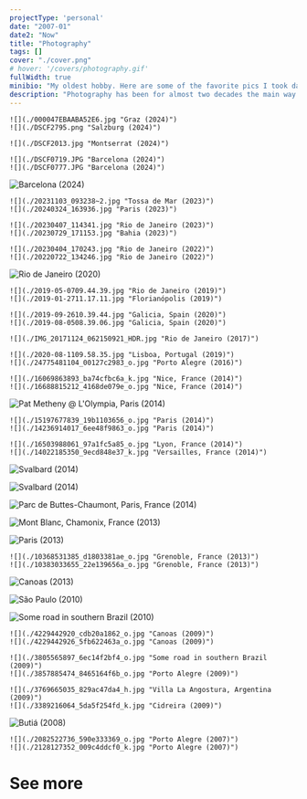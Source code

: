 ```yaml
---
projectType: 'personal'
date: "2007-01"
date2: "Now"
title: "Photography"
tags: []
cover: "./cover.png"
# hover: '/covers/photography.gif'
fullWidth: true
minibio: "My oldest hobby. Here are some of the favorite pics I took dating back to 2007."
description: "Photography has been for almost two decades the main way in which I express my view of the world: sometimes sensible, sometimes critical, but always aesthetic. This is a special visual collection of some of the trips, people and places I hold nearest to my heart."
--- 
```


 

```grid|2
![](./000047EBAABA52E6.jpg "Graz (2024)")
![](./DSCF2795.png "Salzburg (2024)")
```

```grid|1
![](./DSCF2013.jpg "Montserrat (2024)")
```

```grid|2 
![](./DSCF0719.JPG "Barcelona (2024)")
![](./DSCF0777.JPG "Barcelona (2024)")    
``` 
   
![](./DSCF1136.jpg "Barcelona (2024)") 
  
```grid|2
![](./20231103_093238~2.jpg "Tossa de Mar (2023)")
![](./20240324_163936.jpg "Paris (2023)")   
``` 
 
```grid|2 
![](./20230407_114341.jpg "Rio de Janeiro (2023)") 
![](./20230729_171153.jpg "Bahia (2023)")
``` 
 
```grid|2 
![](./20230404_170243.jpg "Rio de Janeiro (2022)")
![](./20220722_134246.jpg "Rio de Janeiro (2022)")
```

![](./IMG_20180504_223814_561-01.jpeg "Rio de Janeiro (2020)")

 
```grid|2 
![](./2019-05-0709.44.39.jpg "Rio de Janeiro (2019)")
![](./2019-01-2711.17.11.jpg "Florianópolis (2019)")
```
 
```grid|2
![](./2019-09-2610.39.44.jpg "Galicia, Spain (2020)")
![](./2019-08-0508.39.06.jpg "Galicia, Spain (2020)")
``` 

```grid|1
![](./IMG_20171124_062150921_HDR.jpg "Rio de Janeiro (2017)")
``` 

```grid|2
![](./2020-08-1109.58.35.jpg "Lisboa, Portugal (2019)")
![](./24775481104_00127c2983_o.jpg "Porto Alegre (2016)")
```

```grid|2
![](./16069863893_ba74cfbc6a_k.jpg "Nice, France (2014)")
![](./16688815212_4168de079e_o.jpg "Nice, France (2014)") 
``` 

![](./14236737369_ba3bd38274_k.jpg "Pat Metheny @ L'Olympia, Paris (2014)")

```grid|2
![](./15197677839_19b1103656_o.jpg "Paris (2014)")
![](./14236914017_6ee48f9863_o.jpg "Paris (2014)")
```

```grid|2
![](./16503988061_97a1fc5a85_o.jpg "Lyon, France (2014)")
![](./14022185350_9ecd848e37_k.jpg "Versailles, France (2014)")
```

![](./15967274601_6fa9ee26c0_k.jpg "Svalbard (2014)")

![](./DSC_5806-1.jpg "Svalbard (2014)")

<!-- ![](./DSC_0745-1.jpg "Norway (2014)") -->

![](./14480849921_2f20bc23a8_k.jpg "Parc de Buttes-Chaumont, Paris, France (2014)")

![](./10660274955_2ffc502978_k.jpg "Mont Blanc, Chamonix, France (2013)")

![](./11125506854_c4e077ef0a_k.jpg "Paris (2013)")

```grid|2
![](./10368531385_d1803381ae_o.jpg "Grenoble, France (2013)")
![](./10383033655_22e139656a_o.jpg "Grenoble, France (2013)")
```

![](./10045407925_c3f09d40e0_o.jpg "Canoas (2013)")
 
![](./4369418992_24edef7e49_o.jpg "São Paulo (2010)")

![](./4299710422_3b85a1fa92_k.jpg "Some road in southern Brazil (2010)")

```grid|2
![](./4229442920_cdb20a1862_o.jpg "Canoas (2009)") 
![](./4229442926_5fb622463a_o.jpg "Canoas (2009)")
```

```grid|2
![](./3805565897_6ec14f2bf4_o.jpg "Some road in southern Brazil (2009)")
![](./3857885474_8465164f6b_o.jpg "Porto Alegre (2009)")
```

```grid|2
![](./3769665035_829ac47da4_h.jpg "Villa La Angostura, Argentina (2009)")
![](./3389216064_5da5f254fd_k.jpg "Cidreira (2009)")
```

![](./3110142893_ccccdca262_o.jpg "Butiá (2008)")

```grid|2
![](./2082522736_590e333369_o.jpg "Porto Alegre (2007)")
![](./2128127352_009c4ddcf0_k.jpg "Porto Alegre (2007)")
```
 

# See more

<links-list
    items='[
        {
            "label": "Flickr",
            "url": "https://www.flickr.com/photos/helloninja"
        },
        {
            "label": "Instagram",
            "url": "https://instagram.com/cmdalbem"
        }
    ]'>
</links-list>